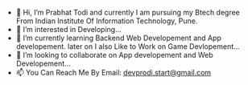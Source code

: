 - 👋 Hi, I’m Prabhat Todi and currently I am pursuing my Btech degree From Indian Institute Of Information Technology, Pune.
- 👀 I’m interested in Developing...
- 🌱 I’m currently learning Backend Web Developement and App developement. later on I also Like to Work on Game Devlopement...
- 💞️ I’m looking to collaborate on App developement and Web Developement...
- 📫 You Can Reach Me By Email: devprodi.start@gmail.com

<!---
TobyPrabhat/TobyPrabhat is a ✨ special ✨ repository because its `README.md` (this file) appears on your GitHub profile.
You can click the Preview link to take a look at your changes.
--->
